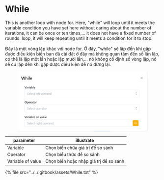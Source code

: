 # While

This is another loop with node for. Here, "while" will loop until it meets the variable condition you have set here without caring about the number of iterations, it can be once or ten times,... it does not have a fixed number of rounds. loop, it will keep repeating until it meets a condition for it to stop.\
\
Đây là một vòng lặp khác với node for. Ở đây, "while" sẽ lặp đến khi gặp được điều kiện biến bạn đã cài đặt ở đây mà không quan tâm đến số lần lặp, có thể là lặp một lần hoặc lặp mười lần,... nó không cố định số vòng lặp, nó sẽ cứ lặp đến khi gặp được điều kiện để nó dừng lại.

<figure><img src="../../.gitbook/assets/image (1).png" alt=""><figcaption></figcaption></figure>

| parameter         | illustrate                             |
| ----------------- | -------------------------------------- |
| Variable          | Chọn biến chứa giá trị để so sánh      |
| Operator          | Chọn biểu thức để so sánh              |
| Variable of value | Chọn biến hoặc nhập giá trị để so sánh |

{% file src="../../.gitbook/assets/While.txt" %}
